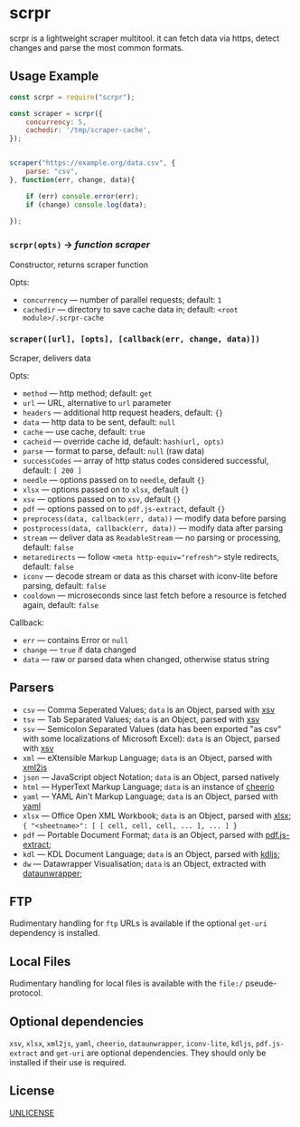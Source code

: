 # scrpr

scrpr is a lightweight scraper multitool. it can fetch data via https, detect changes and parse the most common formats.

## Usage Example

```javascript
const scrpr = require("scrpr");

const scraper = scrpr({
	concurrency: 5,
	cachedir: '/tmp/scraper-cache',
});


scraper("https://example.org/data.csv", { 
	parse: "csv", 
}, function(err, change, data){

	if (err) console.error(err);
	if (change) console.log(data);
	
});
```

### `scrpr(opts)` → *function scraper*

Constructor, returns scraper function

Opts:
* `concurrency` — number of parallel requests; default: `1`
* `cachedir` — directory to save cache data in; default: `<root module>/.scrpr-cache`

### `scraper([url], [opts], [callback(err, change, data)])`

Scraper, delivers data

Opts:
* `method` — http method; default: `get`
* `url` — URL, alternative to `url` parameter
* `headers` — additional http request headers, default: `{}`
* `data` — http data to be sent, default: `null`
* `cache` — use cache, default: `true`
* `cacheid` — override cache id, default: `hash(url, opts)`
* `parse` — format to parse, default: `null` (raw data)
* `successCodes` — array of http status codes considered successful, default: `[ 200 ]`
* `needle` — options passed on to `needle`, default `{}`
* `xlsx` — options passed on to `xlsx`, default `{}`
* `xsv` — options passed on to `xsv`, default `{}`
* `pdf` — options passed on to `pdf.js-extract`, default `{}`
* `preprocess(data, callback(err, data))` — modify data before parsing
* `postprocess(data, callback(err, data))` — modify data after parsing
* `stream` — deliver data as `ReadableStream` — no parsing or processing, default: `false`
* `metaredirects` — follow `<meta http-equiv="refresh">` style redirects, default: `false`
* `iconv` — decode stream or data as this charset with iconv-lite before parsing, default: `false`
* `cooldown` — microseconds since last fetch before a resource is fetched again, default: `false`

Callback:
* `err` — contains Error or `null`
* `change` — `true` if data changed
* `data` — raw or parsed data when changed, otherwise status string

## Parsers

* `csv` — Comma Seperated Values; `data` is an Object, parsed with [xsv](https://npmjs.com/package/xsv)
* `tsv` — Tab Separated Values; `data` is an Object, parsed with [xsv](https://npmjs.com/package/xsv)
* `ssv` — Semicolon Separated Values (data has been exported "as csv" with some localizations of Microsoft Excel): `data` is an Object, parsed with [xsv](https://npmjs.com/package/xsv)
* `xml` — eXtensible Markup Language; `data` is an Object, parsed with [xml2js](https://npmjs.com/package/xml2js)
* `json` — JavaScript object Notation; `data` is an Object, parsed natively
* `html` — HyperText Markup Language; `data` is an instance of [cheerio](https://npmjs.com/package/cheerio)
* `yaml` — YAML Ain't Markup Language; `data` is an Object, parsed with [yaml](https://npmjs.com/package/yaml)
* `xlsx` — Office Open XML Workbook; `data` is an Object, parsed with [xlsx](https://npmjs.com/package/xlsx); `{ "<sheetname>": [ [ cell, cell, cell, ... ], ... ] }`
* `pdf` — Portable Document Format; `data` is an Object, parsed with [pdf.js-extract](https://npmjs.com/package/pdf.js-extract);
* `kdl` — KDL Document Language; `data` is an Object, parsed with [kdljs](https://npmjs.com/package/kdljs);
* `dw` — Datawrapper Visualisation; `data` is an Object, extracted with [dataunwrapper](https://npmjs.com/package/dataunwrapper);

## FTP

Rudimentary handling for `ftp` URLs is available if the optional `get-uri` dependency is installed.

## Local Files

Rudimentary handling for local files is available with the `file:/` pseude-protocol.

## Optional dependencies

`xsv`, `xlsx`, `xml2js`, `yaml`, `cheerio`, `dataunwrapper`, `iconv-lite`, `kdljs`, `pdf.js-extract` and `get-uri` are optional dependencies. They should only be installed if their use is required.

## License

[UNLICENSE](UNLICENSE)
